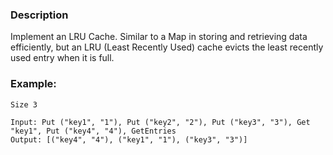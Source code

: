 ### Description

Implement an LRU Cache. Similar to a Map in storing and retrieving data efficiently, but an LRU (Least Recently Used) cache evicts the least recently used entry when it is full.

### Example:

```
Size 3

Input: Put ("key1", "1"), Put ("key2", "2"), Put ("key3", "3"), Get "key1", Put ("key4", "4"), GetEntries
Output: [("key4", "4"), ("key1", "1"), ("key3", "3")]
```